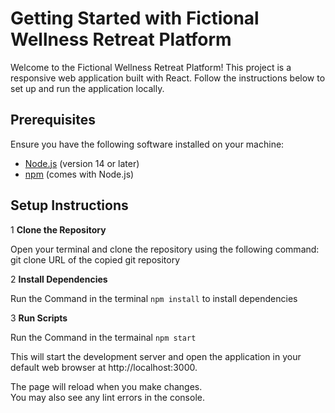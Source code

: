 
# Getting Started with Fictional Wellness Retreat Platform

Welcome to the Fictional Wellness Retreat Platform! This project is a responsive web application built with React. Follow the instructions below to set up and run the application locally.

## Prerequisites

Ensure you have the following software installed on your machine:

- [Node.js](https://nodejs.org/) (version 14 or later)
- [npm](https://www.npmjs.com/) (comes with Node.js)

## Setup Instructions

1 **Clone the Repository**

   Open your terminal and clone the repository using the following command:
   git clone URL of the copied git repository


2 **Install Dependencies**

Run the Command in the terminal `npm install` to install dependencies

3 **Run Scripts**

Run the Command in the termainal `npm start`

This will start the development server and open the application in your default web browser at http://localhost:3000.

The page will reload when you make changes.\
You may also see any lint errors in the console.

